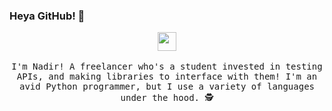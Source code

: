 ### Heya GitHub! 👋

<p align="center">
  <img src="https://emojipedia-us.s3.dualstack.us-west-1.amazonaws.com/thumbs/120/microsoft/209/man-in-business-suit-levitating_1f574.png" width="30px">
  <br><br>
  <samp>
    I'm Nadir! A freelancer who's a student invested in testing APIs, and making libraries to interface with them! I'm an avid Python programmer, but I use a variety of languages under the hood. 🕵️
  </samp>
</p>
